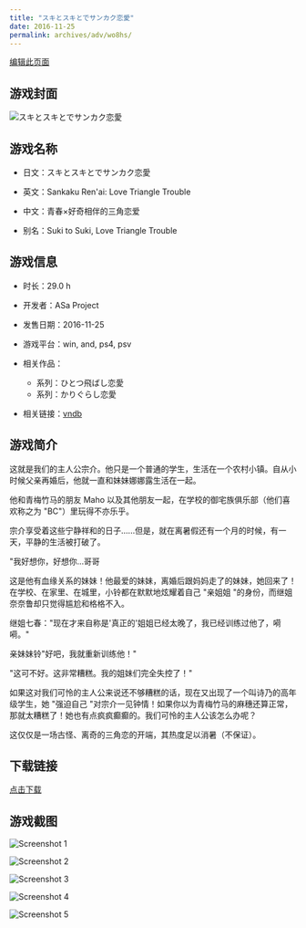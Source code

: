 ```yaml
---
title: "スキとスキとでサンカク恋愛"
date: 2016-11-25
permalink: archives/adv/wo8hs/
---
```

[编辑此页面](https://github.com/ACG-3/ADV3-source/blob/main/source/_posts/%E3%82%B9%E3%82%AD%E3%81%A8%E3%82%B9%E3%82%AD%E3%81%A8%E3%81%A7%E3%82%B5%E3%83%B3%E3%82%AB%E3%82%AF%E6%81%8B%E6%84%9B.md)

## 游戏封面

![スキとスキとでサンカク恋愛](https://pan.timero.xyz/d/onedrive/img_lib_001/%E3%82%B9%E3%82%AD%E3%81%A8%E3%82%B9%E3%82%AD%E3%81%A8%E3%81%A7%E3%82%B5%E3%83%B3%E3%82%AB%E3%82%AF%E6%81%8B%E6%84%9B_cover.avif)


## 游戏名称

- 日文：スキとスキとでサンカク恋愛
- 英文：Sankaku Ren'ai: Love Triangle Trouble
- 中文：青春×好奇相伴的三角恋爱

- 别名：Suki to Suki, Love Triangle Trouble


## 游戏信息

- 时长：29.0 h
- 开发者：ASa Project
- 发售日期：2016-11-25
- 游戏平台：win, and, ps4, psv
- 相关作品：
   - 系列：ひとつ飛ばし恋愛
   - 系列：かりぐらし恋愛

- 相关链接：[vndb](https://vndb.org/v19444)


## 游戏简介

这就是我们的主人公宗介。他只是一个普通的学生，生活在一个农村小镇。自从小时候父亲再婚后，他就一直和妹妹娜娜露生活在一起。

他和青梅竹马的朋友 Maho 以及其他朋友一起，在学校的御宅族俱乐部（他们喜欢称之为 "BC"）里玩得不亦乐乎。

宗介享受着这些宁静祥和的日子......但是，就在离暑假还有一个月的时候，有一天，平静的生活被打破了。

"我好想你，好想你...哥哥

这是他有血缘关系的妹妹！他最爱的妹妹，离婚后跟妈妈走了的妹妹，她回来了！在学校、在家里、在城里，小铃都在默默地炫耀着自己 "亲姐姐 "的身份，而继姐奈奈鲁却只觉得尴尬和格格不入。

继姐七春："现在才来自称是'真正的'姐姐已经太晚了，我已经训练过他了，嗬嗬。"

亲妹妹铃"好吧，我就重新训练他！"

"这可不好。这非常糟糕。我的姐妹们完全失控了！"

如果这对我们可怜的主人公来说还不够糟糕的话，现在又出现了一个叫诗乃的高年级学生，她 "强迫自己 "对宗介一见钟情！如果你以为青梅竹马的麻穗还算正常，那就太糟糕了！她也有点疯疯癫癫的。我们可怜的主人公该怎么办呢？

这仅仅是一场古怪、离奇的三角恋的开端，其热度足以消暑（不保证）。




## 下载链接

[点击下载](https://pan.timero.xyz/onedrive/adv_lib_001/%E3%82%B9%E3%82%AD%E3%81%A8%E3%82%B9%E3%82%AD%E3%81%A8%E3%81%A7%E3%82%B5%E3%83%B3%E3%82%AB%E3%82%AF%E6%81%8B%E6%84%9B)


## 游戏截图


![Screenshot 1](https://pan.timero.xyz/d/onedrive/img_lib_001/%E3%82%B9%E3%82%AD%E3%81%A8%E3%82%B9%E3%82%AD%E3%81%A8%E3%81%A7%E3%82%B5%E3%83%B3%E3%82%AB%E3%82%AF%E6%81%8B%E6%84%9B_Screenshot_1.avif)

![Screenshot 2](https://pan.timero.xyz/d/onedrive/img_lib_001/%E3%82%B9%E3%82%AD%E3%81%A8%E3%82%B9%E3%82%AD%E3%81%A8%E3%81%A7%E3%82%B5%E3%83%B3%E3%82%AB%E3%82%AF%E6%81%8B%E6%84%9B_Screenshot_2.avif)

![Screenshot 3](https://pan.timero.xyz/d/onedrive/img_lib_001/%E3%82%B9%E3%82%AD%E3%81%A8%E3%82%B9%E3%82%AD%E3%81%A8%E3%81%A7%E3%82%B5%E3%83%B3%E3%82%AB%E3%82%AF%E6%81%8B%E6%84%9B_Screenshot_3.avif)

![Screenshot 4](https://pan.timero.xyz/d/onedrive/img_lib_001/%E3%82%B9%E3%82%AD%E3%81%A8%E3%82%B9%E3%82%AD%E3%81%A8%E3%81%A7%E3%82%B5%E3%83%B3%E3%82%AB%E3%82%AF%E6%81%8B%E6%84%9B_Screenshot_4.avif)

![Screenshot 5](https://pan.timero.xyz/d/onedrive/img_lib_001/%E3%82%B9%E3%82%AD%E3%81%A8%E3%82%B9%E3%82%AD%E3%81%A8%E3%81%A7%E3%82%B5%E3%83%B3%E3%82%AB%E3%82%AF%E6%81%8B%E6%84%9B_Screenshot_5.avif)


